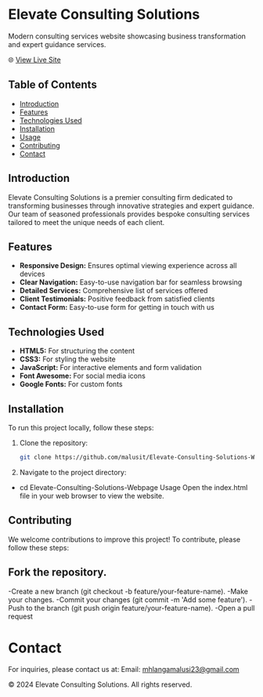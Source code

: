 # Elevate Consulting Solutions

Modern consulting services website showcasing business transformation and expert guidance services.

🌐 [View Live Site](https://malusit.github.io/Elevate-Consulting-Solutions-Webpage/)

## Table of Contents
- [Introduction](#introduction)
- [Features](#features)
- [Technologies Used](#technologies-used)
- [Installation](#installation)
- [Usage](#usage)
- [Contributing](#contributing)
- [Contact](#contact)

## Introduction
Elevate Consulting Solutions is a premier consulting firm dedicated to transforming businesses through innovative strategies and expert guidance. Our team of seasoned professionals provides bespoke consulting services tailored to meet the unique needs of each client.

## Features
- **Responsive Design:** Ensures optimal viewing experience across all devices
- **Clear Navigation:** Easy-to-use navigation bar for seamless browsing
- **Detailed Services:** Comprehensive list of services offered
- **Client Testimonials:** Positive feedback from satisfied clients
- **Contact Form:** Easy-to-use form for getting in touch with us

## Technologies Used
- **HTML5:** For structuring the content
- **CSS3:** For styling the website
- **JavaScript:** For interactive elements and form validation
- **Font Awesome:** For social media icons
- **Google Fonts:** For custom fonts

## Installation
To run this project locally, follow these steps:

1. Clone the repository:
   ```bash
   git clone https://github.com/malusit/Elevate-Consulting-Solutions-Webpage.git
   
2. Navigate to the project directory:
- cd Elevate-Consulting-Solutions-Webpage
Usage
Open the index.html file in your web browser to view the website.

## Contributing
We welcome contributions to improve this project! To contribute, please follow these steps:

## Fork the repository.
-Create a new branch (git checkout -b feature/your-feature-name).
-Make your changes.
-Commit your changes (git commit -m 'Add some feature').
-Push to the branch (git push origin feature/your-feature-name).
-Open a pull request

# Contact
For inquiries, please contact us at:
Email: mhlangamalusi23@gmail.com

© 2024 Elevate Consulting Solutions. All rights reserved.
